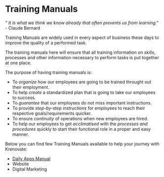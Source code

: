 # **Training Manuals**

*" It is what we think we know already that often prevents us from learning."* - Claude Bernard

Training Manuals are widely used in every aspect of business these days to improve the quality of a performed task.

The training manuals here will ensure that all training information on skills, processes and other information necessary to perform tasks is put together at one place.

The purpose of having training manuals is:

*   To *organize* how our employees are going to be trained throught out their employment.
*   To help *create* a standardized plan that is going to take our employees to success.
*   To *guarantee* that our employees do not miss important instructions.
*   To provide *step-by-step instructions* for employees to reach their respective goals/requirements quicker.
*   To ensure *continuity* of operations when new employees are hired. 
*   To help our employees to get *acclimatised* with the *processes and procedures* quickly to start their functional role in a proper and easy manner.


Below you can find few Training Manuals available to help your journey with Krenovate:

*   [Daily Apps Manual](Daily-Apps/Introduction.md)
*   Website
*   Digital Marketing



